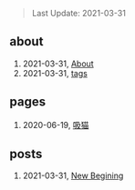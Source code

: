 > Last Update: 2021-03-31

## about
1. 2021-03-31, [About](about/me.md)
1. 2021-03-31, [tags](about/tags.md)
## pages
1. 2020-06-19, [吸猫](pages/吸猫.md)
## posts
1. 2021-03-31, [New Begining](posts/bookmarks.md)